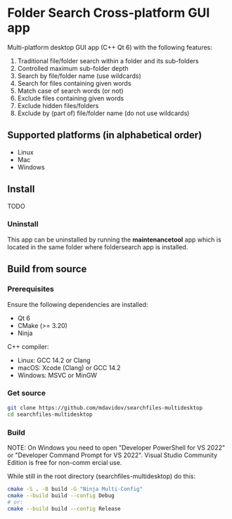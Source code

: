 # Folder Search Cross-platform GUI app

Multi-platform desktop GUI app (C++ Qt 6) with the following features:

1. Traditional file/folder search within a folder and its sub-folders
1. Controlled maximum sub-folder depth
1. Search by file/folder name (use wildcards)
1. Search for files containing given words
1. Match case of search words (or not)
1. Exclude files containing given words
1. Exclude hidden files/folders
1. Exclude by (part of) file/folder name (do not use wildcards)

## Supported platforms (in alphabetical order)

* Linux
* Mac
* Windows

## Install

TODO

### Uninstall

This app can be uninstalled by running the __maintenancetool__ app which is located in the same folder where foldersearch app is installed.

## Build from source

### Prerequisites

Ensure the following dependencies are installed:

* Qt 6
* CMake (>= 3.20)
* Ninja

C++ compiler:

* Linux: GCC 14.2 or Clang
* macOS: Xcode (Clang) or GCC 14.2
* Windows: MSVC or MinGW

### Get source

```bash
git clone https://github.com/mdavidov/searchfiles-multidesktop
cd searchfiles-multidesktop
```

### Build

NOTE: On Windows you need to open "Developer PowerShell for VS 2022" or "Developer Command Prompt for VS 2022". Visual Studio Community Edition is free for non-comm ercial use.

While still in the root directory (searchfiles-multidesktop) do this:

```bash
cmake -S . -B build -G "Ninja Multi-Config"
cmake --build build --config Debug
# or:
cmake --build build --config Release
```
